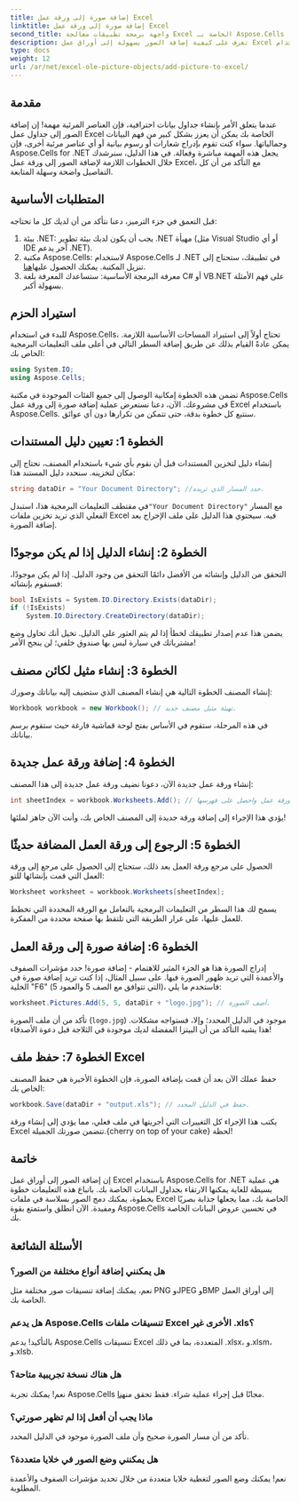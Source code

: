 ```yaml
---
title: إضافة صورة إلى ورقة عمل Excel
linktitle: إضافة صورة إلى ورقة عمل Excel
second_title: واجهة برمجة تطبيقات معالجة Excel الخاصة بـ Aspose.Cells .NET
description: تعرف على كيفية إضافة الصور بسهولة إلى أوراق عمل Excel باستخدام Aspose.Cells for .NET في هذا الدليل الشامل خطوة بخطوة. قم بتحسين جداول البيانات الخاصة بك.
type: docs
weight: 12
url: /ar/net/excel-ole-picture-objects/add-picture-to-excel/
---
```

## مقدمة
عندما يتعلق الأمر بإنشاء جداول بيانات احترافية، فإن العناصر المرئية مهمة! إن إضافة الصور إلى جداول عمل Excel الخاصة بك يمكن أن يعزز بشكل كبير من فهم البيانات وجمالياتها. سواء كنت تقوم بإدراج شعارات أو رسوم بيانية أو أي عناصر مرئية أخرى، فإن Aspose.Cells for .NET يجعل هذه المهمة مباشرة وفعالة. في هذا الدليل، سنرشدك خلال الخطوات اللازمة لإضافة الصور إلى ورقة عمل Excel، مع التأكد من أن كل التفاصيل واضحة وسهلة المتابعة.
## المتطلبات الأساسية
قبل التعمق في جزء الترميز، دعنا نتأكد من أن لديك كل ما تحتاجه:
1. بيئة .NET: يجب أن يكون لديك بيئة تطوير .NET مهيأة (مثل Visual Studio أو أي IDE آخر يدعم .NET).
2.  مكتبة Aspose.Cells: لاستخدام Aspose.Cells لـ .NET في تطبيقك، ستحتاج إلى تنزيل المكتبة. يمكنك الحصول عليها[هنا](https://releases.aspose.com/cells/net/).
3. معرفة البرمجة الأساسية: ستساعدك المعرفة بلغة C# أو VB.NET على فهم الأمثلة بسهولة أكبر.
## استيراد الحزم
للبدء في استخدام Aspose.Cells، تحتاج أولاً إلى استيراد المساحات الأساسية اللازمة. يمكن عادةً القيام بذلك عن طريق إضافة السطر التالي في أعلى ملف التعليمات البرمجية الخاص بك:
```csharp
using System.IO;
using Aspose.Cells;
```
تضمن هذه الخطوة إمكانية الوصول إلى جميع الفئات الموجودة في مكتبة Aspose.Cells في مشروعك.
الآن، دعنا نستعرض عملية إضافة صورة إلى ورقة عمل Excel باستخدام Aspose.Cells. سنتبع كل خطوة بدقة، حتى تتمكن من تكرارها دون أي عوائق.
## الخطوة 1: تعيين دليل المستندات
إنشاء دليل لتخزين المستندات
قبل أن نقوم بأي شيء باستخدام المصنف، نحتاج إلى مكان لتخزينه. سنحدد دليل المستند هذا:
```csharp
string dataDir = "Your Document Directory"; //حدد المسار الذي تريده.
```
 في مقتطف التعليمات البرمجية هذا، استبدل`"Your Document Directory"` مع المسار الفعلي الذي تريد تخزين ملفات Excel فيه. سيحتوي هذا الدليل على ملف الإخراج بعد إضافة الصورة.
## الخطوة 2: إنشاء الدليل إذا لم يكن موجودًا
التحقق من الدليل وإنشائه
من الأفضل دائمًا التحقق من وجود الدليل. إذا لم يكن موجودًا، فسنقوم بإنشائه:
```csharp
bool IsExists = System.IO.Directory.Exists(dataDir);
if (!IsExists)
    System.IO.Directory.CreateDirectory(dataDir);
```
يضمن هذا عدم إصدار تطبيقك لخطأ إذا لم يتم العثور على الدليل. تخيل أنك تحاول وضع مشترياتك في سيارة ليس بها صندوق خلفي؛ لن ينجح الأمر!
## الخطوة 3: إنشاء مثيل لكائن مصنف
إنشاء المصنف
الخطوة التالية هي إنشاء المصنف الذي ستضيف إليه بياناتك وصورك:
```csharp
Workbook workbook = new Workbook(); // تهيئة مثيل مصنف جديد.
```
في هذه المرحلة، ستقوم في الأساس بفتح لوحة قماشية فارغة حيث ستقوم برسم بياناتك.
## الخطوة 4: إضافة ورقة عمل جديدة
إنشاء ورقة عمل جديدة
الآن، دعونا نضيف ورقة عمل جديدة إلى هذا المصنف:
```csharp
int sheetIndex = workbook.Worksheets.Add(); // أضف ورقة عمل واحصل على فهرسها.
```
يؤدي هذا الإجراء إلى إضافة ورقة جديدة إلى المصنف الخاص بك، وأنت الآن جاهز لملئها!
## الخطوة 5: الرجوع إلى ورقة العمل المضافة حديثًا
الحصول على مرجع ورقة العمل
بعد ذلك، ستحتاج إلى الحصول على مرجع إلى ورقة العمل التي قمت بإنشائها للتو:
```csharp
Worksheet worksheet = workbook.Worksheets[sheetIndex];
```
يسمح لك هذا السطر من التعليمات البرمجية بالتعامل مع الورقة المحددة التي تخطط للعمل عليها، على غرار الطريقة التي تلتقط بها صفحة محددة من المفكرة.
## الخطوة 6: إضافة صورة إلى ورقة العمل
إدراج الصورة
هذا هو الجزء المثير للاهتمام - إضافة صورة! حدد مؤشرات الصفوف والأعمدة التي تريد ظهور الصورة فيها. على سبيل المثال، إذا كنت تريد إضافة صورة في الخلية "F6" (التي تتوافق مع الصف 5 والعمود 5)، فاستخدم ما يلي:
```csharp
worksheet.Pictures.Add(5, 5, dataDir + "logo.jpg"); // أضف الصورة.
```
تأكد من أن ملف الصورة (`logo.jpg`) موجود في الدليل المحدد؛ وإلا، فستواجه مشكلات. هذا يشبه التأكد من أن البيتزا المفضلة لديك موجودة في الثلاجة قبل دعوة الأصدقاء!
## الخطوة 7: حفظ ملف Excel
حفظ عملك
الآن بعد أن قمت بإضافة الصورة، فإن الخطوة الأخيرة هي حفظ المصنف الخاص بك:
```csharp
workbook.Save(dataDir + "output.xls"); // حفظ في الدليل المحدد.
```
 يكتب هذا الإجراء كل التغييرات التي أجريتها في ملف فعلي، مما يؤدي إلى إنشاء ورقة Excel تتضمن صورتك الجميلة.{cherry on top of your cake} لحظة!
## خاتمة
إن إضافة الصور إلى أوراق عمل Excel باستخدام Aspose.Cells for .NET هي عملية بسيطة للغاية يمكنها الارتقاء بجداول البيانات الخاصة بك. باتباع هذه التعليمات خطوة بخطوة، يمكنك دمج الصور بسلاسة في ملفات Excel الخاصة بك، مما يجعلها جذابة بصريًا ومفيدة. الآن انطلق واستمتع بقوة Aspose.Cells في تحسين عروض البيانات الخاصة بك.
## الأسئلة الشائعة
### هل يمكنني إضافة أنواع مختلفة من الصور؟
نعم، يمكنك إضافة تنسيقات صور مختلفة مثل PNG وJPEG وBMP إلى أوراق العمل الخاصة بك.
### هل يدعم Aspose.Cells تنسيقات ملفات Excel الأخرى غير .xls؟
بالتأكيد! يدعم Aspose.Cells تنسيقات Excel المتعددة، بما في ذلك .xlsx، و.xlsm، و.xlsb.
### هل هناك نسخة تجريبية متاحة؟
نعم! يمكنك تجربة Aspose.Cells مجانًا قبل إجراء عملية شراء. فقط تحقق من[هنا](https://releases.aspose.com/).
### ماذا يجب أن أفعل إذا لم تظهر صورتي؟
تأكد من أن مسار الصورة صحيح وأن ملف الصورة موجود في الدليل المحدد.
### هل يمكنني وضع الصور في خلايا متعددة؟
نعم! يمكنك وضع الصور لتغطية خلايا متعددة من خلال تحديد مؤشرات الصفوف والأعمدة المطلوبة.